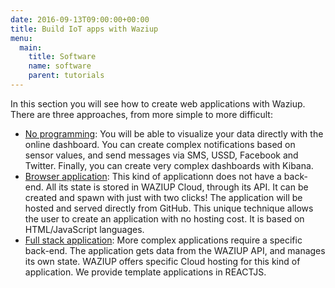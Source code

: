 ```yaml
---
date: 2016-09-13T09:00:00+00:00
title: Build IoT apps with Waziup
menu:
  main:
    title: Software
    name: software
    parent: tutorials
---
```


In this section you will see how to create web applications with Waziup.
There are three approaches, from more simple to more difficult:

- [No programming](/tutorials/software/dashboard): 
  You will be able to visualize your data directly with the online dashboard.
  You can create complex notifications based on sensor values, and send messages via SMS, USSD, Facebook and Twitter.
  Finally, you can create very complex dashboards with Kibana.
- [Browser application](/tutorials/software/browserapp):
  This kind of applicationn does not have a back-end.
  All its state is stored in WAZIUP Cloud, through its API.
  It can be created and spawn with just with two clicks!
  The application will be hosted and served directly from GitHub.
  This unique technique allows the user to create an application with no hosting cost.
  It is based on HTML/JavaScript languages.
- [Full stack application](/tutorials/software/fullstackapp):
  More complex applications require a specific back-end.
  The application gets data from the WAZIUP API, and manages its own state.
  WAZIUP offers specific Cloud hosting for this kind of application.
  We provide template applications in REACTJS.

